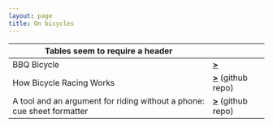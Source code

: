 ```yaml
---
layout: page
title: On bicycles
---
```


| Tables seem to require a header                                            |                                                                               |
|----------------------------------------------------------------------------|-------------------------------------------------------------------------------|
| BBQ Bicycle                                                            | [**>**](https://github.com/grannycart/bbq-bicycle/)                           |
| How Bicycle Racing Works                                              | [**>**](https://github.com/grannycart/how-bicycle-racing-works) (github repo) |
| A tool and an argument for riding without a phone: cue sheet formatter | [**>**](http://github.com/grannycart/cue-sheets/) (github repo)               |


[//]: # (What I learned about tables: you have to have a header column; you can't use hash headers; the header text is just bold, so if you make the body text in the table bold there is no distinction from the header)

[//]: # (This version of the bicycles index is an experiment with using tables for organizing 2023-10-15 15:17)

